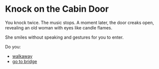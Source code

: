 # Knock on the Cabin Door

You knock twice. The music stops. A moment later, the door creaks open, revealing an old woman with eyes like candle flames.

She smiles without speaking and gestures for you to enter.

Do you:
- [walkaway](mushroom_path.md)
- [go to bridge](cross_bridge.md)
